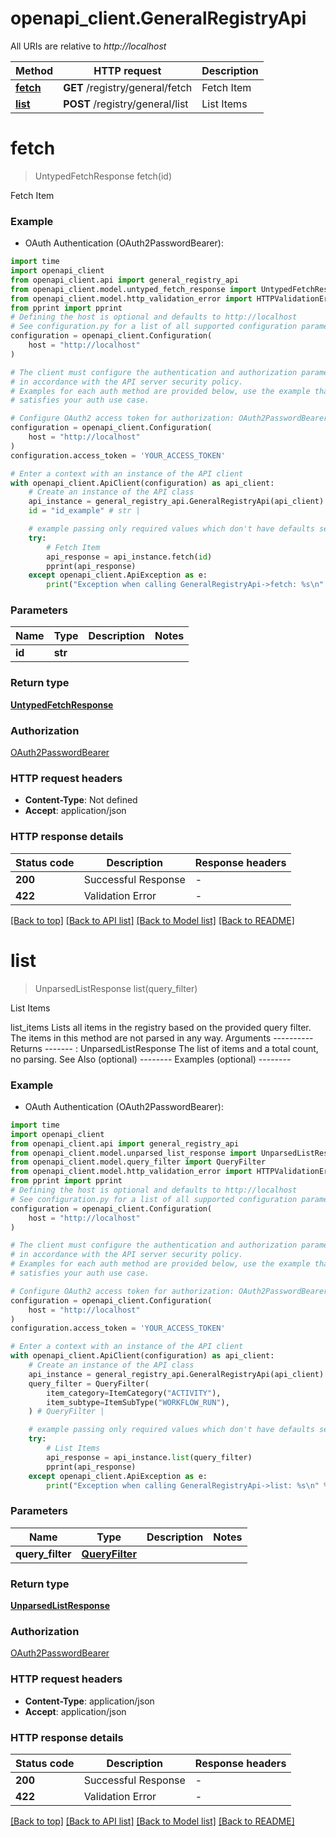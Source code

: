 # openapi_client.GeneralRegistryApi

All URIs are relative to *http://localhost*

Method | HTTP request | Description
------------- | ------------- | -------------
[**fetch**](GeneralRegistryApi.md#fetch) | **GET** /registry/general/fetch | Fetch Item
[**list**](GeneralRegistryApi.md#list) | **POST** /registry/general/list | List Items


# **fetch**
> UntypedFetchResponse fetch(id)

Fetch Item

### Example

* OAuth Authentication (OAuth2PasswordBearer):

```python
import time
import openapi_client
from openapi_client.api import general_registry_api
from openapi_client.model.untyped_fetch_response import UntypedFetchResponse
from openapi_client.model.http_validation_error import HTTPValidationError
from pprint import pprint
# Defining the host is optional and defaults to http://localhost
# See configuration.py for a list of all supported configuration parameters.
configuration = openapi_client.Configuration(
    host = "http://localhost"
)

# The client must configure the authentication and authorization parameters
# in accordance with the API server security policy.
# Examples for each auth method are provided below, use the example that
# satisfies your auth use case.

# Configure OAuth2 access token for authorization: OAuth2PasswordBearer
configuration = openapi_client.Configuration(
    host = "http://localhost"
)
configuration.access_token = 'YOUR_ACCESS_TOKEN'

# Enter a context with an instance of the API client
with openapi_client.ApiClient(configuration) as api_client:
    # Create an instance of the API class
    api_instance = general_registry_api.GeneralRegistryApi(api_client)
    id = "id_example" # str | 

    # example passing only required values which don't have defaults set
    try:
        # Fetch Item
        api_response = api_instance.fetch(id)
        pprint(api_response)
    except openapi_client.ApiException as e:
        print("Exception when calling GeneralRegistryApi->fetch: %s\n" % e)
```


### Parameters

Name | Type | Description  | Notes
------------- | ------------- | ------------- | -------------
 **id** | **str**|  |

### Return type

[**UntypedFetchResponse**](UntypedFetchResponse.md)

### Authorization

[OAuth2PasswordBearer](../README.md#OAuth2PasswordBearer)

### HTTP request headers

 - **Content-Type**: Not defined
 - **Accept**: application/json


### HTTP response details

| Status code | Description | Response headers |
|-------------|-------------|------------------|
**200** | Successful Response |  -  |
**422** | Validation Error |  -  |

[[Back to top]](#) [[Back to API list]](../README.md#documentation-for-api-endpoints) [[Back to Model list]](../README.md#documentation-for-models) [[Back to README]](../README.md)

# **list**
> UnparsedListResponse list(query_filter)

List Items

list_items Lists all items in the registry based on the provided query filter. The items in this method are not parsed in any way.  Arguments ----------  Returns -------  : UnparsedListResponse  The list of items and a total count, no parsing.  See Also (optional) --------  Examples (optional) --------

### Example

* OAuth Authentication (OAuth2PasswordBearer):

```python
import time
import openapi_client
from openapi_client.api import general_registry_api
from openapi_client.model.unparsed_list_response import UnparsedListResponse
from openapi_client.model.query_filter import QueryFilter
from openapi_client.model.http_validation_error import HTTPValidationError
from pprint import pprint
# Defining the host is optional and defaults to http://localhost
# See configuration.py for a list of all supported configuration parameters.
configuration = openapi_client.Configuration(
    host = "http://localhost"
)

# The client must configure the authentication and authorization parameters
# in accordance with the API server security policy.
# Examples for each auth method are provided below, use the example that
# satisfies your auth use case.

# Configure OAuth2 access token for authorization: OAuth2PasswordBearer
configuration = openapi_client.Configuration(
    host = "http://localhost"
)
configuration.access_token = 'YOUR_ACCESS_TOKEN'

# Enter a context with an instance of the API client
with openapi_client.ApiClient(configuration) as api_client:
    # Create an instance of the API class
    api_instance = general_registry_api.GeneralRegistryApi(api_client)
    query_filter = QueryFilter(
        item_category=ItemCategory("ACTIVITY"),
        item_subtype=ItemSubType("WORKFLOW_RUN"),
    ) # QueryFilter | 

    # example passing only required values which don't have defaults set
    try:
        # List Items
        api_response = api_instance.list(query_filter)
        pprint(api_response)
    except openapi_client.ApiException as e:
        print("Exception when calling GeneralRegistryApi->list: %s\n" % e)
```


### Parameters

Name | Type | Description  | Notes
------------- | ------------- | ------------- | -------------
 **query_filter** | [**QueryFilter**](QueryFilter.md)|  |

### Return type

[**UnparsedListResponse**](UnparsedListResponse.md)

### Authorization

[OAuth2PasswordBearer](../README.md#OAuth2PasswordBearer)

### HTTP request headers

 - **Content-Type**: application/json
 - **Accept**: application/json


### HTTP response details

| Status code | Description | Response headers |
|-------------|-------------|------------------|
**200** | Successful Response |  -  |
**422** | Validation Error |  -  |

[[Back to top]](#) [[Back to API list]](../README.md#documentation-for-api-endpoints) [[Back to Model list]](../README.md#documentation-for-models) [[Back to README]](../README.md)

